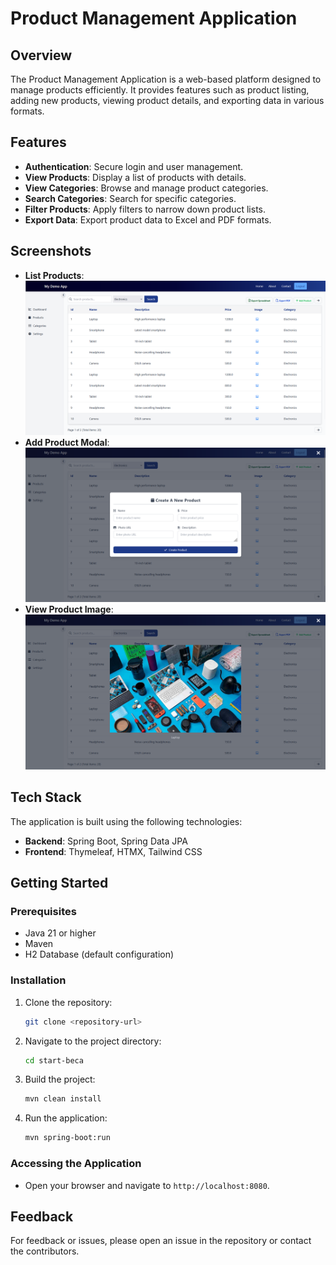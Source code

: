 # Product Management Application

## Overview

The Product Management Application is a web-based platform designed to manage products efficiently. It provides features such as product listing, adding new products, viewing product details, and exporting data in various formats.

## Features

-   **Authentication**: Secure login and user management.
-   **View Products**: Display a list of products with details.
-   **View Categories**: Browse and manage product categories.
-   **Search Categories**: Search for specific categories.
-   **Filter Products**: Apply filters to narrow down product lists.
-   **Export Data**: Export product data to Excel and PDF formats.

## Screenshots

-   **List Products**:  
    ![List Products](screenshots/list-products.png)
-   **Add Product Modal**:  
    ![Add Product Modal](screenshots/add-product-modal.png)
-   **View Product Image**:  
    ![View Product Image](screenshots/view-product-image.png)

## Tech Stack

The application is built using the following technologies:

-   **Backend**: Spring Boot, Spring Data JPA
-   **Frontend**: Thymeleaf, HTMX, Tailwind CSS

## Getting Started

### Prerequisites

-   Java 21 or higher
-   Maven
-   H2 Database (default configuration)

### Installation

1. Clone the repository:
    ```bash
    git clone <repository-url>
    ```
2. Navigate to the project directory:
    ```bash
    cd start-beca
    ```
3. Build the project:
    ```bash
    mvn clean install
    ```
4. Run the application:
    ```bash
    mvn spring-boot:run
    ```

### Accessing the Application

-   Open your browser and navigate to `http://localhost:8080`.

## Feedback

For feedback or issues, please open an issue in the repository or contact the contributors.
